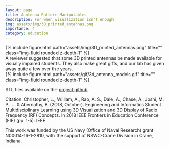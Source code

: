 ```yaml
---
layout: page
title: Anntenna Pattern Manipulables
description: For when visualization isn't enough
img: assets/img/3D_printed_antennas.png
importance: 4
category: education
---
```


<div class="row">
    <div class="col-sm mt-3 mt-md-0">
        {% include figure.html path="assets/img/3D_printed_antennas.png" title="" class="img-fluid rounded z-depth-1" %}
    </div>
</div>
<div class="caption">
    A reviewer suggested that some 3D printed antennas be made available for visually impaired students.  They also make great gifts, and our lab has given away quite a few over the years.
</div>

<div class="row">
    <div class="col-sm mt-3 mt-md-0">
        {% include figure.html path="assets/gif/3d_antenna_models.gif" title="" class="img-fluid rounded z-depth-1" %}
    </div>
</div>
<div class="caption">

</div>

STL files available on the <a href="https://github.com/daleas0120/3d_antenna_power/tree/main">project github</a>.

Citation: Christopher, L., William, A., Rao, A. S., Dale, A., Chase, A., Joshi, M. P., ... & Abernathy, B. (2018, October). Engineering and Informatics Student Multidisciplinary Learning using 3D Visualization and 3D Display of Radio Frequency (RF) Concepts. In 2018 IEEE Frontiers in Education Conference (FIE) (pp. 1-5). IEEE.

This work was funded by the US Navy (Office of Naval Research) grant N00014-16-1-2810, with the support of NSWC-Crane Division in Crane, Indiana.